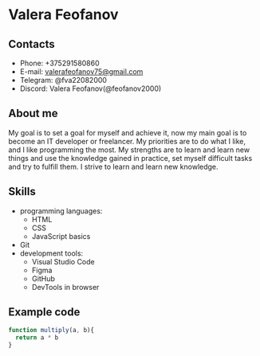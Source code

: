 # Valera Feofanov

## Contacts
* Phone: +375291580860
* E-mail: valerafeofanov75@gmail.com
* Telegram: @fva22082000
* Discord: Valera Feofanov(@feofanov2000)

## About me 
My goal is to set a goal for myself and achieve it, now my main goal is to become an IT developer or freelancer. My priorities are to do what I like, and I like programming the most. My strengths are to learn and learn new things and use the knowledge gained in practice, set myself difficult tasks and try to fulfill them. I strive to learn and learn new knowledge.

## Skills
* programming languages:
    + HTML
    + CSS
    + JavaScript basics
* Git
* development tools:
    + Visual Studio Code
    + Figma
    + GitHub
    + DevTools in browser

## Example code
``` javascript
function multiply(a, b){
  return a * b
}
```